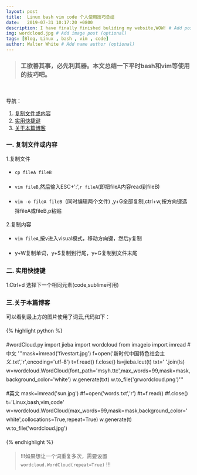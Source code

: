 ```yaml
---
layout: post
title:  Linux bash vim code 个人使用技巧总结
date:   2019-07-31 10:17:20 +0800
description: I have finally finished buliding my website,WOW! # Add post description (optional)
img: wordcloud.jpg # Add image post (optional)
tags: [Blog, Linux , bash , vim , code]
author: Walter White # Add name author (optional)
---
```

<style type="text/css">
p{ line-height: 170% }
</style>

>### 工欲善其事，必先利其器。本文总结一下平时bash和vim等使用的技巧吧。

<br>
<br>
导航：

1. [复制文件或内容](#title1)
2. [实用快捷键](#title2)
3. [关于本篇博客](#title3)


<span id="title1"></span>
### 一. 复制文件或内容

1.复制文件

- `cp fileA fileB`

- `vim fileB`,然后输入ESC+':',`r fileA`(即把fileA内容read到fileB)

- `vim -o fileA fileB`（同时编辑两个文件) ,y+G全部复制,ctrl+w,按方向键选择fileA或fileB,p粘贴

2.复制内容

- `vim fileA`,按v进入visual模式，移动方向键，然后y复制

- y+W复制单词，y+$复制到行尾，y+G复制到文件末尾


<span id="title2"></span>
### 二. 实用快捷键

1.Ctrl+d 选择下一个相同元素(code,sublime可用)



<span id="title3"></span>
### 三.关于本篇博客

可以看到最上方的图片使用了词云,代码如下：

{% highlight python %}

#wordCloud.py
import jieba
import wordcloud
from  imageio import imread
#中文
'''mask=imread('fivestart.jpg')
f=open('新时代中国特色社会主义.txt','r',encoding='utf-8')
t=f.read()
f.close()
ls=jieba.lcut(t)
txt=' '.join(ls)
w=wordcloud.WordCloud(font_path='msyh.ttc',max_words=99,mask=mask,background_color='white')
w.generate(txt)
w.to_file('grwordcloud.png')'''

#英文
mask=imread('sun.jpg')
#f=open('words.txt','r')
#t=f.read()
#f.close()
t='Linux,bash,vim,code'
w=wordcloud.WordCloud(max_words=99,mask=mask,background_color='white',collocations=True,repeat=True)
w.generate(t)
w.to_file('wordcloud.jpg')

{% endhighlight %}

>!!!如果想让一个词重复多次，需要设置 `wordcloud.WordCloud(repeat=True)` !!!

